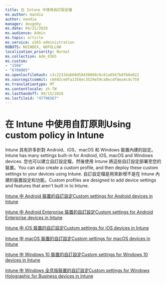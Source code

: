 ```yaml
---
title: 在 Intune 中使用自訂設定檔
ms.author: mandia
author: mandia
manager: dougeby
ms.date: 04/21/2020
ms.audience: Admin
ms.topic: article
ms.service: o365-administration
ROBOTS: NOINDEX, NOFOLLOW
localization_priority: Normal
ms.collection: Adm_O365
ms.custom:
- "1566"
- "6700005"
ms.openlocfilehash: c3c2233dab60d58438068c6c61a0567b8f68e022
ms.sourcegitcommit: c6692ce0fa1358ec3529e59ca0ecdfdea4cdc759
ms.translationtype: MT
ms.contentlocale: zh-TW
ms.lasthandoff: 09/15/2020
ms.locfileid: "47796567"
---
```

# <a name="using-custom-policy-in-intune"></a><span data-ttu-id="d90c8-102">在 Intune 中使用自訂原則</span><span class="sxs-lookup"><span data-stu-id="d90c8-102">Using custom policy in Intune</span></span>

<span data-ttu-id="d90c8-103">Intune 具有許多針對 Android、iOS、macOS 和 Windows 裝置內建的設定。</span><span class="sxs-lookup"><span data-stu-id="d90c8-103">Intune has many settings built-in for Android, iOS, macOS and Windows devices.</span></span> <span data-ttu-id="d90c8-104">您也可以建立自訂設定檔，然後使用 Intune 將這些自訂設定部署至您的裝置。</span><span class="sxs-lookup"><span data-stu-id="d90c8-104">You can also create a custom profile, and then deploy these custom settings to your devices using Intune.</span></span> <span data-ttu-id="d90c8-105">自訂設定檔是用來新增不是在 Intune 內建的裝置設定和功能。</span><span class="sxs-lookup"><span data-stu-id="d90c8-105">Custom profiles are designed to add device settings and features that aren't built in to Intune.</span></span>

[<span data-ttu-id="d90c8-106">Intune 中 Android 裝置的自訂設定</span><span class="sxs-lookup"><span data-stu-id="d90c8-106">Custom settings for Android devices in Intune</span></span>](https://docs.microsoft.com/intune/custom-settings-android)

[<span data-ttu-id="d90c8-107">Intune 中 Android Enterprise 裝置的自訂設定</span><span class="sxs-lookup"><span data-stu-id="d90c8-107">Custom settings for Android Enterprise devices in Intune</span></span>](https://docs.microsoft.com/intune/custom-settings-android-for-work)

[<span data-ttu-id="d90c8-108">Intune 中 iOS 裝置的自訂設定</span><span class="sxs-lookup"><span data-stu-id="d90c8-108">Custom settings for iOS devices in Intune</span></span>](https://docs.microsoft.com/intune/custom-settings-ios)

[<span data-ttu-id="d90c8-109">Intune 中 macOS 裝置的自訂設定</span><span class="sxs-lookup"><span data-stu-id="d90c8-109">Custom settings for macOS devices in Intune</span></span>](https://docs.microsoft.com/intune/custom-settings-macos)

[<span data-ttu-id="d90c8-110">Intune 中 Windows 10 裝置的自訂設定</span><span class="sxs-lookup"><span data-stu-id="d90c8-110">Custom settings for Windows 10 devices in Intune</span></span>](https://docs.microsoft.com/intune/custom-settings-windows-10)

[<span data-ttu-id="d90c8-111">Intune 中 Windows 全息版裝置的自訂設定</span><span class="sxs-lookup"><span data-stu-id="d90c8-111">Custom settings for Windows Holographic for Business devices in Intune</span></span>](https://docs.microsoft.com/intune/custom-settings-windows-holographic)